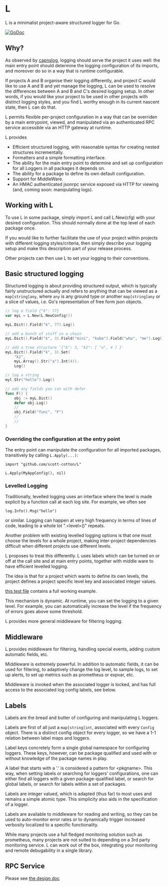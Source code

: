 # L

L is a minimalist project-aware structured logger for Go.

[![GoDoc](https://godoc.org/github.com/scott-cotton/L?status.svg)](https://godoc.org/github.com/scott-cotton/L)

## Why?

As observed by [capnslog](https://github.com/coreos/capnslog), logging should
serve the project it uses well: the main entry point should determine the
logging configuration of its imports, and moreover do so in a way that is
runtime configurable.

If projects A and B organise their logging differently, and project C would
like to use A and B and yet manage the logging, L can be used to resolve the
differences between A and B and C's desired logging setup.  In other words, if
you would like your project to be used in other projects with distinct logging
styles, and you find L worthy enough in its current nascent state, then L can do
that.

L permits flexible per-project configuration in a way that can be overriden by
a main entrypoint, viewed, and manipulated via an authenticated
RPC service accessible via an HTTP gateway at runtime.

L provides

- Efficient structured logging, with reasonable syntax for creating nested structures
  incrementally.
- Formatters and a simple formatting interface.
- The ability for the main entry point to determine and set up configuration
  for all Loggers in all packages it depends on.
- The ability for a package to define its own default configuration.
- Support for MiddleWare.
- An HMAC authenticated jsonrpc service exposed via HTTP for viewing (and, coming soon:
manipulating logs). 

## Working with L

To use L in some package, simply import L and call L.New(cfg) with
your desired configuration.  This should normally done at the top level
of each package once.

If you would like to further facilitate the use of your project within
projects with different logging styles/criteria, then simply describe
your logging setup and make this description part of your release process.

Other projects can then use L to set your logging to their conventions.

## Basic structured logging

Structured logging is about providing structured output, which is typically
fairly unstructured actually and refers to anything that can be viewed as a
`map[string]any`, where `any` is any ground type or another `map[string]any` or
a slice of values, i.e. Go's representation of free form json objects.

```go
// log a field {"k": 77}
var myL = L.New(L.NewConfig())

myL.Dict().Field("k", 77).Log()

// add a bunch of stuff in a chain
myL.Dict().Field("k", 3).Field("mini", "kube").Field("who", "me").Log()

// add a tree structure '{"k": 3, "k2": [ "a", 4 ] }'
myL.Dict().Field("k", 3).Set(
	"k2", 
	myL.Array().Str("a").Int(4)).
	Log()

// log a string
myl.Str("hello").Log()

// add any fields you can with defer
func F() {
	obj := myL.Dict()
	defer obj.Log()
	//
	obj.Field("func", "F")
	//
	//
}
```

### Overriding the configuration at the entry point

The entry point can manipulate the configuration for all
imported packages, transitively by calling `L.Apply(...)`:
```
import "github.com/scott-cotton/L"

L.Apply(MyAppConfig(), nil)
```


### Levelled Logging

Traditionally, levelled logging uses an interface where the level is made explicit
by a function call at each log site.  For example, we often see

```
log.Info().Msg("hello")
```

or similar.  Logging can happen at very high frequency in terms of lines of code,
leading to a whole lot ".\<level\>()" repeats.

Another problem with existing levelled logging options is that one must choose
the levels for a whole project, making inter-project dependencies difficult when
different projects use different levels.

L proposes to treat this differently.  L uses labels which can be turned on or
off at the call site and at main entry points, together with middle ware to
have efficient levelled logging. 

The idea is that for a project which wants to define its own levels, the project
defines a project specific level key and associated integer values.

[this test file](https://github.com/scott-cotton/L/blob/main/level_test.go)
contains a full working example.

This mechanism is dynamic.  At runtime, you can set the logging to a given
level.  For example, you can automatically increase the level if the frequency
of errors goes above some threshold.

L provides more general middleware for filtering logging.

## Middleware

L provides middleware for filtering, handling special events, adding
custom automatic fields, etc.

Middleware is extremely powerful.  In addition to automatic fields,
it can be used for filtering, to adaptively change the log level,
to sample logs, to set up alerts, to set up metrics such as prometheus
or expvar, etc.

Middleware is invoked when the associated logger is locked, and has
full access to the associated log config labels, see below.

## Labels

Labels are the bread and butter of configuring and manipulating L loggers.

Labels are first of all just a `map[string]int`, associated with every `Config`
object.  There is a distinct config object for every logger, so we have a 1-1
relation between label maps and loggers.

Label keys concretely form a single global namespace for configuring loggers.
These keys, however, can be package qualified and used with or without
knowledge of the package names in play.

A label that starts with a '.' is considered a pattern for \<pkgname\>.  This
way, when setting labels or searching for loggers' configurations, one can
either find all loggers with a given package-qualified label, or search for
global labels, or search for labels within a set of packages.

Labels are integer valued, which is adapted (thus far) to most uses and remains
a simple atomic type.  This simplicity also aids in the specification of a 
logger.

Labels are available to middleware for reading and writing, so they can be used
to auto-monitor error rates or to dynamically trigger increased verbosity
localized to a specific functionality.

While many projects use a full fledged monitoring solution such as prometheus, 
many projects are not suited to depending on a 3rd party monitoring
service.  L can work out of the box, integrating your monitoring and remote
debugability in a single library.

## RPC Service

Please see [the design doc](https://github.com/scott-cotton/L/blob/main/rpc/design.md)



